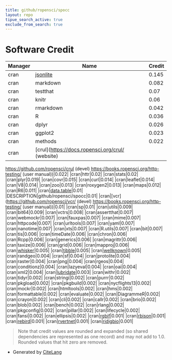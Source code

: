 ```yaml
---
title: github/ropensci/spocc
layout: repo
tipue_search_active: true
exclude_from_search: true
---
```

# Software Credit

|Manager|Name|Credit|
|-------|----|------|
|cran|[jsonlite](https://arxiv.org/abs/1403.2805 (paper))|0.145|
|cran|markdown|0.082|
|cran|testthat|0.07|
|cran|knitr|0.06|
|cran|rmarkdown|0.042|
|cran|R|0.036|
|cran|dplyr|0.026|
|cran|ggplot2|0.023|
|cran|methods|0.022|
|cran|[crul](https://docs.ropensci.org/crul/ (website)
https://github.com/ropensci/crul (devel)
https://books.ropensci.org/http-testing/ (user manual))|0.022|
|cran|httr|0.02|
|cran|stats|0.02|
|cran|plyr|0.019|
|cran|covr|0.015|
|cran|curl|0.014|
|cran|leaflet|0.014|
|cran|V8|0.014|
|cran|zoo|0.013|
|cran|roxygen2|0.013|
|cran|maps|0.012|
|cran|R6|0.011|
|cran|[data.table](https://r-datatable.com)|0.01|
|DESCRIPTION|github/ropensci/spocc|0.01|
|cran|[vcr](https://github.com/ropensci/vcr/ (devel)
https://books.ropensci.org/http-testing/ (user manual))|0.01|
|cran|sp|0.01|
|cran|utils|0.009|
|cran|bit64|0.009|
|cran|vctrs|0.008|
|cran|assertthat|0.007|
|cran|webmockr|0.007|
|cran|fauxpas|0.007|
|cran|mime|0.007|
|cran|httpcode|0.007|
|cran|urltools|0.007|
|cran|yaml|0.007|
|cran|nanotime|0.007|
|cran|xts|0.007|
|cran|R.utils|0.007|
|cran|bit|0.007|
|cran|tis|0.006|
|cran|timeDate|0.006|
|cran|chron|0.006|
|cran|Rcpp|0.006|
|cran|generics|0.006|
|cran|magrittr|0.006|
|cran|taxize|0.006|
|cran|grid|0.006|
|cran|mapproj|0.006|
|cran|[whisker](http://github.com/edwindj/whisker)|0.005|
|cran|[tibble](https://tibble.tidyverse.org/)|0.005|
|cran|[wellknown](https://github.com/ropensci/wellknown)|0.005|
|cran|randgeo|0.004|
|cran|sf|0.004|
|cran|protolite|0.004|
|cran|raster|0.004|
|cran|png|0.004|
|cran|rgeos|0.004|
|cran|conditionz|0.004|
|cran|lazyeval|0.004|
|cran|oai|0.004|
|cran|xml2|0.004|
|cran|[lubridate](https://lubridate.tidyverse.org)|0.003|
|cran|withr|0.002|
|cran|tidyr|0.002|
|cran|stringi|0.002|
|cran|purrr|0.002|
|cran|pkgload|0.002|
|cran|pkgbuild|0.002|
|cran|nycflights13|0.002|
|cran|mockr|0.002|
|cran|htmltools|0.002|
|cran|hms|0.002|
|cran|formattable|0.002|
|cran|evaluate|0.002|
|cran|DiagrammeR|0.002|
|cran|crayon|0.002|
|cran|cli|0.002|
|cran|callr|0.002|
|cran|brio|0.002|
|cran|blob|0.002|
|cran|bench|0.002|
|cran|rlang|0.002|
|cran|pkgconfig|0.002|
|cran|pillar|0.002|
|cran|lifecycle|0.002|
|cran|fansi|0.002|
|cran|ellipsis|0.002|
|cran|[rgbif](https://github.com/ropensci/rgbif (devel))|0.001|
|cran|[rbison](https://github.com/ropensci/rbison)|0.001|
|cran|[rebird](https://docs.ropensci.org/rebird/)|0.001|
|cran|[rvertnet](https://github.com/ropensci/rvertnet)|0.001|
|cran|[ridigbio](https://github.com/iDigBio/ridigbio)|0.001|


> Note that credit values are rounded and expanded (so shared dependencies are represented as one record) and may not add to 1.0. Rounded values that hit zero are removed.


- Generated by [CiteLang](https://github.com/vsoch/citelang)
